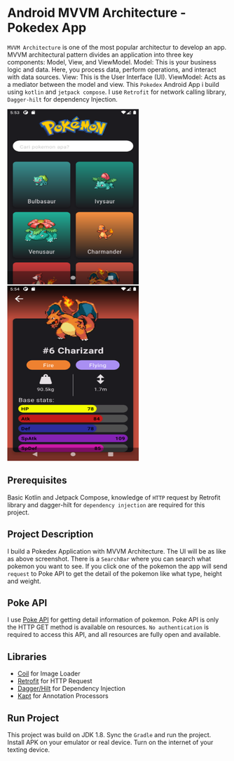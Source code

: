 # Android MVVM Architecture - Pokedex App

`MVVM Architecture` is one of the most popular architectur to develop an app. MVVM architectural pattern divides an application into three key components: Model, View, and ViewModel. Model: This is your business logic and data. Here, you process data, perform operations, and interact with data sources. View: This is the User Interface (UI). ViewModel: Acts as a mediator between the model and view.
This `Pokedex` Android App i build using `kotlin` and `jetpack compose`. I use `Retrofit` for network calling library, `Dagger-hilt` for dependency Injection.

<img src="app/src/main/res/drawable/list_screen_pokedex.png" width=300 height=400> <img src="app/src/main/res/drawable/detail_screen_pokedex.png" width=300 height=400> 

## Prerequisites

Basic Kotlin and Jetpack Compose, knowledge of `HTTP` request by Retrofit library and dagger-hilt for `dependency injection` are required for this project.

## Project Description

I build a Pokedex Application with MVVM Architecture. The UI will be as like as above screenshot. There is a `SearchBar` where you can search what pokemon you want to see. If you click one of the pokemon the app will send `request` to Poke API to get the detail of the pokemon like what type, height and weight.

## Poke API

I use [Poke API](https://pokeapi.co/) for getting detail information of pokemon. Poke API is only the HTTP GET method is available on resources. `No authentication` is required to access this API, and all resources are fully open and available.

## Libraries 

* [Coil](https://coil-kt.github.io/coil/compose/) for Image Loader
* [Retrofit](https://github.com/square/retrofit) for HTTP Request
* [Dagger/Hilt](https://github.com/google/dagger/releases) for Dependency Injection
* [Kapt](https://kotlinlang.org/docs/kapt.html) for Annotation Processors

## Run Project

This project was build on JDK 1.8. Sync the `Gradle` and run the project. Install APK on your emulator or real device. Turn on the internet of your texting device.
